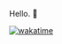 Hello. 👋

[![wakatime](https://wakatime.com/badge/user/9843ac8f-c102-4da7-8aa9-e900ec0c4e4b.svg)](https://wakatime.com/@9843ac8f-c102-4da7-8aa9-e900ec0c4e4b)
